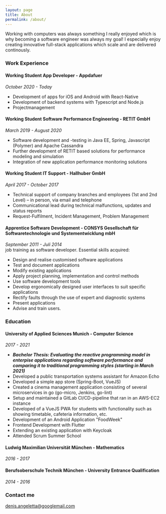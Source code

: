 ```yaml
---
layout: page
title: About
permalink: /about/
---
```


Working with computers was always something I really enjoyed which is why becoming a software engineer was always my goal! I especially enjoy creating innovative full-stack applications which scale and are delivered continously.

### Work Experience

#### Working Student App Developer - Appdafuer
_October 2020 - Today_
- Development of apps for iOS and Android with React-Native
- Development of backend systems with Typescript and Node.js
- Projectmanagement

#### Working Student Software Performance Engineering - RETIT GmbH
_March 2019 - August 2020_
- Software development and -testing in Java EE, Spring, Javascript (Polymer) and Apache Cassandra
- Further development of RETIT based solutions for performance modeling and simulation
- Integration of new application performance monitoring solutions

#### Working Student IT Support - Hallhuber GmbH
_April 2017 - October 2017_
- Technical support of company branches and employees (1st and 2nd Level) – in person, via email and telephone
- Communicational lead during technical malfunctions, updates and status reports
- Request-Fulfilment, Incident Management, Problem Management

#### Apprentice Software Development - CONSYS Gesellschaft für Softwaretechnologie und Systementwicklung mbH
_September 2011 - Juli 2014_<br>
job training as software developer. Essential skills acquired:
- Design and realise customised software applications
- Test and document applications
- Modify existing applications
- Apply project planning, implementation and control methods
- Use software development tools
- Develop ergonomically designed user interfaces to suit specific applications
- Rectify faults through the use of expert and diagnostic systems
- Present applications
- Advise and train users.

### Education

#### University of Applied Sciences Munich - Computer Science
_2017 - 2021_
- ***Bachelor Thesis: Evaluating the reactive programming model in enterpise applications regarding software performance and comparing it to traditional programming styles (starting in March 2021)***
- Developed a public transportation systems assistant for Amazon Echo
- Developed a simple app store (Spring-Boot, VueJS)
- Created a cinema management application consisting of several microservices in go (go-micro, Jenkins, go-lint)
- Setup and maintained a GitLab CI/CD-pipeline that ran in an AWS-EC2 instance
- Developed of a VueJS PWA for students with functionality such as showing timetable, cafeteria information, etc.
- Development of an Android Application "FoodWeek"
- Frontend Development with Flutter
- Extending an existing application with Keycloak
- Attended Scrum Summer School

#### Ludwig Maximilian Universität München - Mathematics
_2016 - 2017_

#### Berufsoberschule Technik München - University Entrance Qualification
_2014 - 2016_



### Contact me

[denis.angeletta@googlemail.com](mailto:denis.angeletta@googlemail.com)